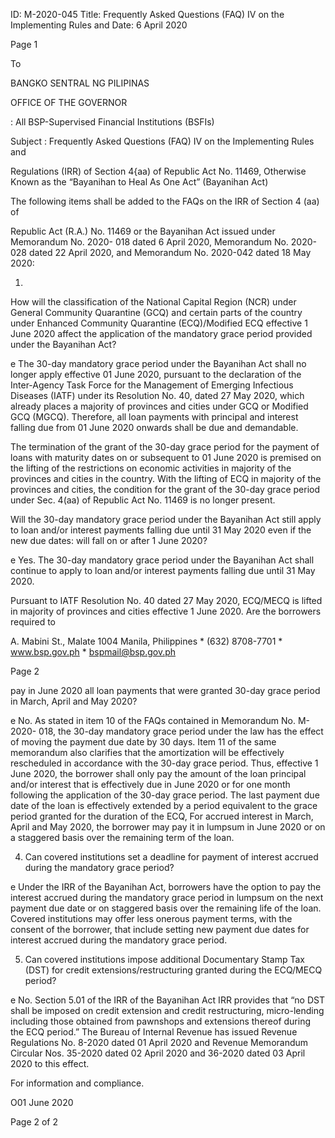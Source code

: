 ID: M-2020-045
Title: Frequently Asked Questions (FAQ) IV on the Implementing Rules and
Date: 6 April 2020

Page 1

To

BANGKO SENTRAL NG PILIPINAS

OFFICE OF THE GOVERNOR

: All BSP-Supervised Financial Institutions (BSFIs)

Subject : Frequently Asked Questions (FAQ) IV on the Implementing Rules and

Regulations (IRR) of Section 4{aa) of Republic Act No. 11469, Otherwise Known as the “Bayanihan to Heal As One Act” (Bayanihan Act)

The following items shall be added to the FAQs on the IRR of Section 4 (aa) of

Republic Act (R.A.) No. 11469 or the Bayanihan Act issued under Memorandum No. 2020- 018 dated 6 April 2020, Memorandum No. 2020-028 dated 22 April 2020, and Memorandum No. 2020-042 dated 18 May 2020:

1.

How will the classification of the National Capital Region (NCR) under General Community Quarantine (GCQ) and certain parts of the country under Enhanced Community Quarantine (ECQ)/Modified ECQ effective 1 June 2020 affect the application of the mandatory grace period provided under the Bayanihan Act?

e The 30-day mandatory grace period under the Bayanihan Act shall no longer apply effective 01 June 2020, pursuant to the declaration of the Inter-Agency Task Force for the Management of Emerging Infectious Diseases (IATF) under its Resolution No. 40, dated 27 May 2020, which already places a majority of provinces and cities under GCQ or Modified GCQ (MGCQ). Therefore, all loan payments with principal and interest falling due from 01 June 2020 onwards shall be due and demandable.

The termination of the grant of the 30-day grace period for the payment of loans with maturity dates on or subsequent to 01 June 2020 is premised on the lifting of the restrictions on economic activities in majority of the provinces and cities in the country. With the lifting of ECQ in majority of the provinces and cities, the condition for the grant of the 30-day grace period under Sec. 4(aa) of Republic Act No. 11469 is no longer present.

Will the 30-day mandatory grace period under the Bayanihan Act still apply to loan and/or interest payments falling due until 31 May 2020 even if the new due dates: will fall on or after 1 June 2020?

e Yes. The 30-day mandatory grace period under the Bayanihan Act shall continue to apply to loan and/or interest payments falling due until 31 May 2020.

Pursuant to IATF Resolution No. 40 dated 27 May 2020, ECQ/MECQ is lifted in majority of provinces and cities effective 1 June 2020. Are the borrowers required to

A. Mabini St., Malate 1004 Manila, Philippines * (632) 8708-7701 * www.bsp.gov.ph * bspmail@bsp.gov.ph

Page 2

pay in June 2020 all loan payments that were granted 30-day grace period in March, April and May 2020?

e No. As stated in item 10 of the FAQs contained in Memorandum No. M-2020- 018, the 30-day mandatory grace period under the law has the effect of moving the payment due date by 30 days. Item 11 of the same memorandum also clarifies that the amortization will be effectively rescheduled in accordance with the 30-day grace period. Thus, effective 1 June 2020, the borrower shall only pay the amount of the loan principal and/or interest that is effectively due in June 2020 or for one month following the application of the 30-day grace period. The last payment due date of the loan is effectively extended by a period equivalent to the grace period granted for the duration of the ECQ, For accrued interest in March, April and May 2020, the borrower may pay it in lumpsum in June 2020 or on a staggered basis over the remaining term of the loan.

4. Can covered institutions set a deadline for payment of interest accrued during the mandatory grace period?

e Under the IRR of the Bayanihan Act, borrowers have the option to pay the interest accrued during the mandatory grace period in lumpsum on the next payment due date or on staggered basis over the remaining life of the loan. Covered institutions may offer less onerous payment terms, with the consent of the borrower, that include setting new payment due dates for interest accrued during the mandatory grace period.

5. Can covered institutions impose additional Documentary Stamp Tax (DST) for credit extensions/restructuring granted during the ECQ/MECQ period?

e No. Section 5.01 of the IRR of the Bayanihan Act IRR provides that “no DST shall be imposed on credit extension and credit restructuring, micro-lending including those obtained from pawnshops and extensions thereof during the ECQ period.” The Bureau of Internal Revenue has issued Revenue Regulations No. 8-2020 dated 01 April 2020 and Revenue Memorandum Circular Nos. 35-2020 dated 02 April 2020 and 36-2020 dated 03 April 2020 to this effect.

For information and compliance.

O01 June 2020

Page 2 of 2